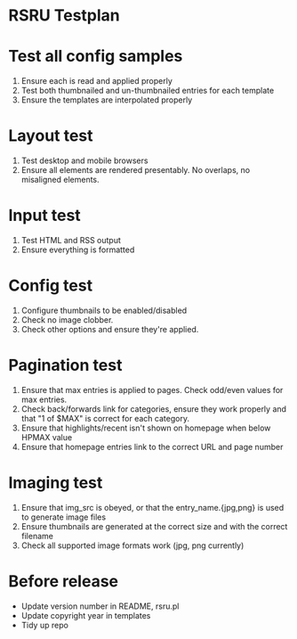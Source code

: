RSRU Testplan
===============

# Test all config samples
1. Ensure each is read and applied properly
2. Test both thumbnailed and un-thumbnailed entries for each template
3. Ensure the templates are interpolated properly

# Layout test
1. Test desktop and mobile browsers
2. Ensure all elements are rendered presentably. No overlaps, no misaligned elements.

# Input test
1. Test HTML and RSS output
2. Ensure everything is formatted

# Config test
1. Configure thumbnails to be enabled/disabled
2. Check no image clobber.
3. Check other options and ensure they're applied.

# Pagination test
1. Ensure that max entries is applied to pages. Check odd/even values for max entries.
2. Check back/forwards link for categories, ensure they work properly and that "1 of $MAX" is correct for each category.
3. Ensure that highlights/recent isn't shown on homepage when below HPMAX value
4. Ensure that homepage entries link to the correct URL and page number

# Imaging test
1. Ensure that img_src is obeyed, or that the entry_name.{jpg,png} is used to generate image files
2. Ensure thumbnails are generated at the correct size and with the correct filename
3. Check all supported image formats work (jpg, png currently)


# Before release
* Update version number in README, rsru.pl
* Update copyright year in templates
* Tidy up repo
